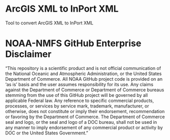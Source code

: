 # ArcGIS XML to InPort XML
 Tool to convert ArcGIS XML to InPort XML

# NOAA-NMFS GitHub Enterprise Disclaimer

“This repository is a scientific product and is not official communication of the National Oceanic 
and Atmospheric Administration, or the United States Department of Commerce. All NOAA GitHub project 
code is provided on an ‘as is’ basis and the user assumes responsibility for its use. Any claims 
against the Department of Commerce or Department of Commerce bureaus stemming from the use of this 
GitHub project will be governed by all applicable Federal law. Any reference to specific commercial 
products, processes, or services by service mark, trademark, manufacturer, or otherwise, does not 
constitute or imply their endorsement, recommendation or favoring by the Department of Commerce. 
The Department of Commerce seal and logo, or the seal and logo of a DOC bureau, shall not be used 
in any manner to imply endorsement of any commercial product or activity by DOC or the United States
Government.”
